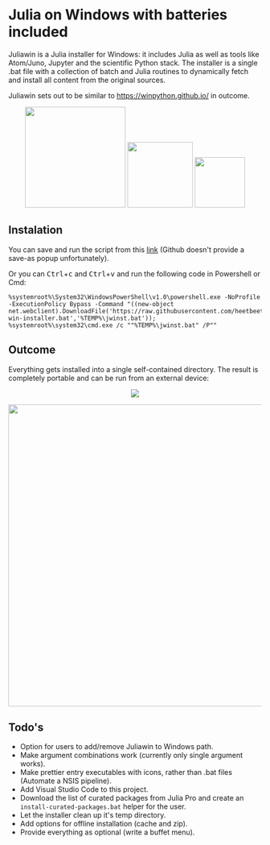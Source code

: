 # Julia on Windows with batteries included
Juliawin is a Julia installer for Windows: it includes Julia as well as tools like Atom/Juno, Jupyter and the scientific Python stack. The installer is a single .bat file with a collection of batch and Julia routines to dynamically fetch and install all content from the original sources.

Juliawin sets out to be similar to https://winpython.github.io/ in outcome.

<p align="center">
  <img src="https://upload.wikimedia.org/wikipedia/commons/thumb/1/1f/Julia_Programming_Language_Logo.svg/220px-Julia_Programming_Language_Logo.svg.png" width="200" />
  <img src="https://avatars2.githubusercontent.com/u/8275281?v=4" width="130" /> 
  <img src="https://upload.wikimedia.org/wikipedia/commons/thumb/3/38/Jupyter_logo.svg/250px-Jupyter_logo.svg.png" width="100" />
</p>

## Instalation

You can save and run the script from this <a href="https://raw.githubusercontent.com/heetbeet/juliawin/master/julia-win-installer.bat" download>link</a> (Github doesn't provide a save-as popup unfortunately).

Or you can <kbd>Ctrl</kbd>+<kbd>c</kbd> and <kbd>Ctrl</kbd>+<kbd>v</kbd> and run the following code in Powershell or Cmd:
```
%systemroot%\System32\WindowsPowerShell\v1.0\powershell.exe -NoProfile -ExecutionPolicy Bypass -Command "((new-object net.webclient).DownloadFile('https://raw.githubusercontent.com/heetbeet/juliawin/master/julia-win-installer.bat','%TEMP%\jwinst.bat')); %systemroot%\system32\cmd.exe /c ""%TEMP%\jwinst.bat" /P""
```

## Outcome

Everything gets installed into a single self-contained directory. The result is completely portable and can be run from an external device:

<p align="center">
 <img src="https://github.com/heetbeet/juliawin/raw/master/images/example-prompt.png"  /> 
</p>  
<p align="center">
<img src="https://github.com/heetbeet/juliawin/raw/master/images/example-usage.png" width="600" /> 
</p>

## Todo's

* Option for users to add/remove Juliawin to Windows path.
* Make argument combinations work (currently only single argument works).
* Make prettier entry executables with icons, rather than .bat files (Automate a NSIS pipeline).
* Add Visual Studio Code to this project.
* Download the list of curated packages from Julia Pro and create an `install-curated-packages.bat` helper for the user.
* Let the installer clean up it's temp directory.
* Add options for offline installation (cache and zip).
* Provide everything as optional (write a buffet menu).
